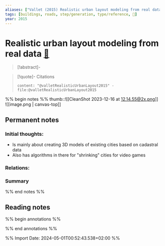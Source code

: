 ```yaml
---
aliases: ["Vallet (2015) Realistic urban layout modeling from real data"]
tags: [buildings, roads, step/generation, type/reference, 🔸]
year: 2015
---
```

# Realistic urban layout modeling from real data [📖](zotero://select/library/items/LN658S9I)

> [!abstract]-
> 

> [!quote]- Citations
> 
> ```query
> content: "@valletRealisticUrbanLayout2015" -file:@valletRealisticUrbanLayout2015
> ```

%% begin notes %%
thumb::![[CleanShot 2023-12-16 at 12.14.55@2x.png]]
![[image.png | canvas-top]]
## Permanent notes
### Initial thoughts:
- Is mainly about creating 3D models of existing cities based on cadastral data
- Also has algorithms in there for "shrinking" cities for video games

### Relations:


### Summary


%% end notes %%
## Reading notes
%% begin annotations %%

%% end annotations %%



%% Import Date: 2024-05-01T00:52:43.538+02:00 %%
